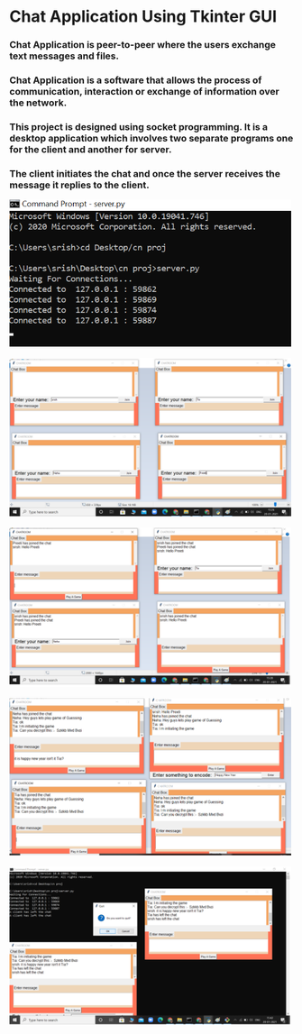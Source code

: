 # Chat Application Using Tkinter GUI
### Chat Application is peer-to-peer where the users exchange text messages and files. 
### Chat Application is a software that allows the process of communication, interaction or exchange of information over the network.
### This project is designed using socket programming. It is a desktop application which involves two separate programs one for the client and another for server. 
### The client initiates the chat and once the server receives the message it replies to the client.

<div>
  <img src="Output/1.png" width="500">
</div><br>
<div>
  <img src="Output/2.png" width="500">
</div><br>
<div>
  <img src="Output/3.png" width="500">
</div><br>
<div>
  <img src="Output/4.png" width="500">
</div><br>
<div>
  <img src="Output/5.png" width="500">
</div><br>
